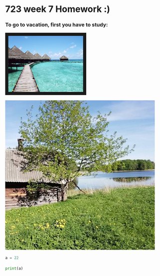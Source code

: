 # 723 week 7 Homework :)

### To go to vacation, first you have to study:
<a href="https://drive.google.com/file/d/1KRwxeJ94nPdW7zxnthvn4eG3ZNXqPgOs/view?usp=sharing
" target="_blank"><img src="https://github.com/AnnaAndzane/723w7-1/blob/master/vacation.jpg" 
alt="IMAGE ALT TEXT HERE" width="240" height="180" border="10" /></a>


[![IMAGE ALT TEXT HERE](https://github.com/AnnaAndzane/723w7-1/blob/master/kr.jpg)](https://drive.google.com/file/d/15Y7nB7wO5O6mQ5BoG3stq69DYSpXQMlI/view?usp=sharing)



```python
a = 22

print(a)
```
